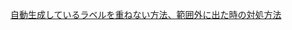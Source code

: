﻿[自動生成しているラベルを重ねない方法、範囲外に出た時の対処方法](https://teratail.com/questions/ozvvdivu7h1ow0#reply-qqkdz5g2dx24sz)